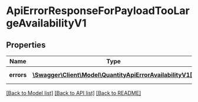 # ApiErrorResponseForPayloadTooLargeAvailabilityV1

## Properties
Name | Type | Description | Notes
------------ | ------------- | ------------- | -------------
**errors** | [**\Swagger\Client\Model\QuantityApiErrorAvailabilityV1[]**](QuantityApiErrorAvailabilityV1.md) | type of error | 

[[Back to Model list]](../../README.md#documentation-for-models) [[Back to API list]](../../README.md#documentation-for-api-endpoints) [[Back to README]](../../README.md)

